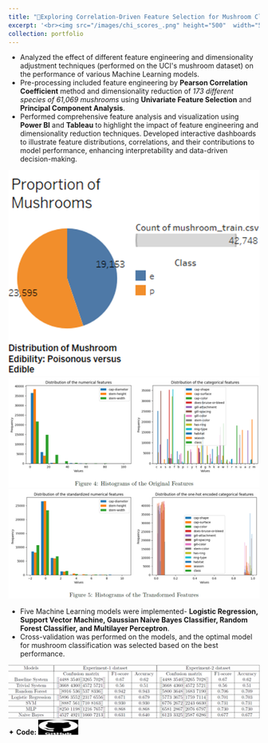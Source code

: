 ```yaml
---
title: "🔎Exploring Correlation-Driven Feature Selection for Mushroom Classification"
excerpt: '<br><img src="/images/chi_scores_.png" height="500"  width="500">'
collection: portfolio
---
```


* Analyzed the effect of different feature engineering and dimensionality adjustment techniques (performed on the UCI's mushroom dataset) on the performance of various Machine Learning models.
* Pre-processing included feature engineering by **Pearson Correlation Coefficient** method and dimensionality reduction of _173 different species of 61,069 mushrooms_ using **Univariate Feature Selection** and **Principal Component Analysis**.
* Performed comprehensive feature analysis and visualization using **Power BI** and **Tableau** to highlight the impact of feature engineering and dimensionality reduction techniques. Developed interactive dashboards to illustrate feature distributions, correlations, and their contributions to model performance, enhancing interpretability and data-driven decision-making.

<img src="/images/Picture1.png" style="cursor: crosshair;">
<img src="/images/dist1.png" style="cursor: crosshair;">
<img src="/images/dist2.png" style="cursor: crosshair;">

* Five Machine Learning models were implemented- **Logistic Regression, Support Vector Machine, Gaussian Naive Bayes Classifier, Random Forest Classifier, and Multilayer Perceptron**.
* Cross-validation was performed on the models, and the optimal model for mushroom classification was selected based on the best performance.

<img src="/images/res.png" style="cursor: crosshair;">

<div class="flexcontainer">
  <div>
        <span>✦ <strong>Code:</strong></span> <a href="https://github.com/SudarshanaSRao/EE559-final_project-USC" onclick="trackOutboundLink(this);">
      <img class="pulse" height="30px" src="/images/github-logo-git-hub-icon-with-text-on-white-and-black-background-free-vector.jpg" width="80px">
    </a>
  </div>
</div>
<style>
@keyframes pulse {
  0% {
    transform: scale(1);
  }
  50% {
    transform: scale(1.05);
  }
  100% {
    transform: scale(1);
  }
}
.pulse {
  animation: pulse 2s infinite ease-in-out;
}
</style>
